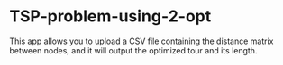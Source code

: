 # TSP-problem-using-2-opt
This app allows you to upload a CSV file containing the distance matrix between nodes, and it will output the optimized tour and its length.
